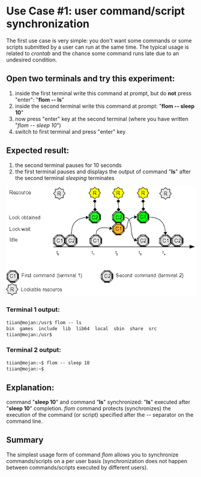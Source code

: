 # Use Case #1: user command/script synchronization

The first use case is very simple: you don't want some commands or some scripts submitted by a user can run at the same time. The typical usage is related to *crontab* and the chance some command runs late due to an undesired condition.

## Open two terminals and try this experiment:
1. inside the first terminal write this command at prompt, but do **not** press "enter": "**flom \-\- ls**"
2. inside the second terminal write this command at prompt: "**flom -- sleep 10**"
3. now press "enter" key at the second terminal (where you have written "*flom -- sleep 10*")
4. switch to first terminal and press "enter" key

## Expected result:
1. the second terminal pauses for 10 seconds
2. the first terminal pauses and displays the output of command "**ls**" after the second terminal *sleeping* terminates

![](use_case_1_5b_6b_7_8_9_14.png)

### Terminal 1 output:
    tiian@mojan:/usr$ flom -- ls
    bin  games  include  lib  lib64  local	sbin  share  src
    tiian@mojan:/usr$ 

### Terminal 2 output:
    tiian@mojan:~$ flom -- sleep 10
    tiian@mojan:~$ 

## Explanation:
command "**sleep 10**" and command "**ls**" synchronized: "**ls**" executed after "**sleep 10**" completion.
*flom* command protects (synchronizes) the execution of the command (or script) specified after the *--* separator on the command line.

## Summary
The simplest usage form of command *flom* allows you to synchronize commands/scripts on a per user basis (synchronization does not happen between commands/scripts executed by different users).
